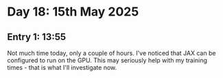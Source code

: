 # Day 18: 15th May 2025
## Entry 1: 13:55
Not much time today, only a couple of hours. I've noticed that JAX can be configured to run on the GPU. This may seriously help with my training times - that is what I'll investigate now.
